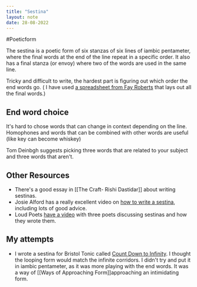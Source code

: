 ```yaml
---
title: "Sestina"
layout: note
date: 28-08-2022
---
```

#Poeticform 

The sestina is a poetic form of six stanzas of six lines of iambic pentameter, where the final words at the end of the line repeat in a specific order. It also has a final stanza (or envoy) where two of the words are used in the same line.

Tricky and difficult to write, the hardest part is figuring out which order the end words go. ( I have used <a href="https://docs.google.com/spreadsheets/d/1jTynZ2vjOnz1K7ECGPSQKZywllFipRNRao-Nh49D2mo/edit#gid=831557498" >a spreadsheet from Fay Roberts</a> that lays out all the final words.)

## End word choice

It's hard to chose words that can change in context depending on the line. Homophones and words that can be combined with other words are useful (like key can become whiskey)

Tom Deinbgh suggests picking three words that are related to your subject and three words that aren't.

## Other Resources

-   There's a good essay in [[The Craft- Rishi Dastidar]] about writing sestinas.
-   Josie Alford has a really excellent video on <a href="https://www.youtube.com/watch?v=ByspCb6URIE" >how to write a sestina</a>, including lots of good advice.
-   Loud Poets <a href="https://www.youtube.com/watch?v=X2oJyY8dk7s&amp;t=22s" >have a video</a> with three poets discussing sestinas and how they wrote them.

## My attempts

-   I wrote a sestina for Bristol Tonic called <a href="https://www.davidralphlewis.co.uk/count-down-to-infinity/" >Count Down to Infinity</a>. I thought the looping form would match the infinite corridors. I didn't try and put it in iambic pentameter, as it was more playing with the end words. It was a way of [[Ways of Approaching Form]]approaching an intimidating form.</a>
